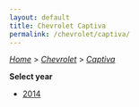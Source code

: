 ```yaml
---
layout: default
title: Chevrolet Captiva
permalink: /chevrolet/captiva/
---
```

[*Home*](/) > [*Chevrolet*](/chevrolet/) > [*Captiva*](/chevrolet/captiva/)

**Select year**

- [2014](/chevrolet/captiva/2014/)
